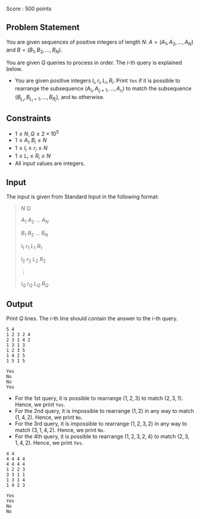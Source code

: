 Score : $500$ points

## Problem Statement

You are given sequences of positive integers of length $N$: $A=(A_1,A_2,\ldots,A_N)$ and $B=(B_1,B_2,\ldots,B_N)$.

You are given $Q$ queries to process in order. The $i$-th query is explained below.

- You are given positive integers $l_i,r_i,L_i,R_i$. Print `Yes` if it is possible to rearrange the subsequence $(A_{l_i},A_{l_i+1},\ldots,A_{r_i})$ to match the subsequence $(B_{L_i},B_{L_i+1},\ldots,B_{R_i})$, and `No` otherwise.

## Constraints

- $1\leq N,Q\leq 2\times 10^5$
- $1\leq A_i,B_i\leq N$
- $1\leq l_i \leq r_i\leq N$
- $1\leq L_i \leq R_i\leq N$
- All input values are integers.

## Input

The input is given from Standard Input in the following format:

> $N$ $Q$
> 
> $A_1$ $A_2$ $\ldots$ $A_N$
> 
> $B_1$ $B_2$ $\ldots$ $B_N$
> 
> $l_1$ $r_1$ $L_1$ $R_1$
> 
> $l_2$ $r_2$ $L_2$ $R_2$
> 
> $\vdots$
> 
> $l_Q$ $r_Q$ $L_Q$ $R_Q$

## Output

Print $Q$ lines. The $i$-th line should contain the answer to the $i$-th query.

```input1
5 4
1 2 3 2 4
2 3 1 4 2
1 3 1 3
1 2 3 5
1 4 2 5
1 5 1 5
```

```output1
Yes
No
No
Yes
```

- For the 1st query, it is possible to rearrange $(1,2,3)$ to match $(2,3,1)$. Hence, we print `Yes`.
- For the 2nd query, it is impossible to rearrange $(1,2)$ in any way to match $(1,4,2)$. Hence, we print `No`.
- For the 3rd query, it is impossible to rearrange $(1,2,3,2)$ in any way to match $(3,1,4,2)$. Hence, we print `No`.
- For the 4th query, it is possible to rearrange $(1,2,3,2,4)$ to match $(2,3,1,4,2)$. Hence, we print `Yes`.

```input2
4 4
4 4 4 4
4 4 4 4
1 2 2 3
3 3 1 1
1 3 1 4
1 4 2 3
```

```output2
Yes
Yes
No
No
```